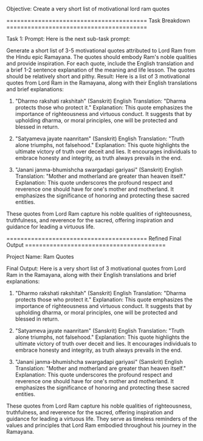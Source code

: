 Objective: Create a very short list of motivational lord ram quotes

======================================== Task Breakdown ========================================

Task 1:
Prompt: Here is the next sub-task prompt:

Generate a short list of 3-5 motivational quotes attributed to Lord Ram from the Hindu epic Ramayana. The quotes should embody Ram's noble qualities and provide inspiration. For each quote, include the English translation and a brief 1-2 sentence explanation of the meaning and life lesson. The quotes should be relatively short and pithy.
Result: Here is a list of 3 motivational quotes from Lord Ram in the Ramayana, along with their English translations and brief explanations:

1. "Dharmo rakshati rakshitah" (Sanskrit)
   English Translation: "Dharma protects those who protect it."
   Explanation: This quote emphasizes the importance of righteousness and virtuous conduct. It suggests that by upholding dharma, or moral principles, one will be protected and blessed in return.

2. "Satyameva jayate naanritam" (Sanskrit)
   English Translation: "Truth alone triumphs, not falsehood."
   Explanation: This quote highlights the ultimate victory of truth over deceit and lies. It encourages individuals to embrace honesty and integrity, as truth always prevails in the end.

3. "Janani janma-bhumishcha swargadapi gariyasi" (Sanskrit)
   English Translation: "Mother and motherland are greater than heaven itself."
   Explanation: This quote underscores the profound respect and reverence one should have for one's mother and motherland. It emphasizes the significance of honoring and protecting these sacred entities.

These quotes from Lord Ram capture his noble qualities of righteousness, truthfulness, and reverence for the sacred, offering inspiration and guidance for leading a virtuous life.

======================================== Refined Final Output ========================================

Project Name: Ram Quotes

Final Output:
Here is a very short list of 3 motivational quotes from Lord Ram in the Ramayana, along with their English translations and brief explanations:

1. "Dharmo rakshati rakshitah" (Sanskrit)
   English Translation: "Dharma protects those who protect it."
   Explanation: This quote emphasizes the importance of righteousness and virtuous conduct. It suggests that by upholding dharma, or moral principles, one will be protected and blessed in return.

2. "Satyameva jayate naanritam" (Sanskrit)
   English Translation: "Truth alone triumphs, not falsehood."
   Explanation: This quote highlights the ultimate victory of truth over deceit and lies. It encourages individuals to embrace honesty and integrity, as truth always prevails in the end.

3. "Janani janma-bhumishcha swargadapi gariyasi" (Sanskrit)
   English Translation: "Mother and motherland are greater than heaven itself."
   Explanation: This quote underscores the profound respect and reverence one should have for one's mother and motherland. It emphasizes the significance of honoring and protecting these sacred entities.

These quotes from Lord Ram capture his noble qualities of righteousness, truthfulness, and reverence for the sacred, offering inspiration and guidance for leading a virtuous life. They serve as timeless reminders of the values and principles that Lord Ram embodied throughout his journey in the Ramayana.